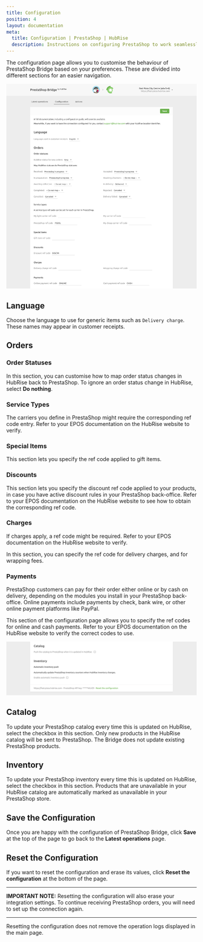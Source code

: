 ```yaml
---
title: Configuration
position: 4
layout: documentation
meta:
  title: Configuration | PrestaShop | HubRise
  description: Instructions on configuring PrestaShop to work seamlessly with HubRise and your EPOS or other apps connected to HubRise. Configuration is simple.
---
```


The configuration page allows you to customise the behaviour of PrestaShop Bridge based on your preferences.
These are divided into different sections for an easier navigation.

![PrestaShop Bridge configuration page](../images/005-en-prestashop-configuration-page.png)

## Language

Choose the language to use for generic items such as `Delivery charge`.
These names may appear in customer receipts.

## Orders

### Order Statuses

In this section, you can customise how to map order status changes in HubRise back to PrestaShop.
To ignore an order status change in HubRise, select **Do nothing**.

### Service Types

The carriers you define in PrestaShop might require the corresponding ref code entry. Refer to your EPOS documentation on the HubRise website to verify.

### Special Items

This section lets you specify the ref code applied to gift items.

### Discounts

This section lets you specify the discount ref code applied to your products, in case you have active discount rules in your PrestaShop back-office.
Refer to your EPOS documentation on the HubRise website to see how to obtain the corresponding ref code.

### Charges

If charges apply, a ref code might be required. Refer to your EPOS documentation on the HubRise website to verify.

In this section, you can specify the ref code for delivery charges, and for wrapping fees.

### Payments

PrestaShop customers can pay for their order either online or by cash on delivery, depending on the modules you install in your PrestaShop back-office. Online payments include payments by check, bank wire, or other online payment platforms like PayPal.

This section of the configuration page allows you to specify the ref codes for online and cash payments. Refer to your EPOS documentation on the HubRise website to verify the correct codes to use.

![Deliveroo Bridge configuration page, Catalog section](../images/006-en-configuration-catalog.png)

## Catalog

To update your PrestaShop catalog every time this is updated on HubRise, select the checkbox in this section.
Only new products in the HubRise catalog will be sent to PrestaShop. The Bridge does not update existing PrestaShop products.

## Inventory

To update your PrestaShop inventory every time this is updated on HubRise, select the checkbox in this section.
Products that are unavailable in your HubRise catalog are automatically marked as unavailable in your PrestaShop store.

## Save the Configuration

Once you are happy with the configuration of PrestaShop Bridge, click **Save** at the top of the page to go back to the **Latest operations** page.

## Reset the Configuration

If you want to reset the configuration and erase its values, click **Reset the configuration** at the bottom of the page.

---

**IMPORTANT NOTE:** Resetting the configuration will also erase your integration settings. To continue receiving PrestaShop orders, you will need to set up the connection again.

---

Resetting the configuration does not remove the operation logs displayed in the main page.
